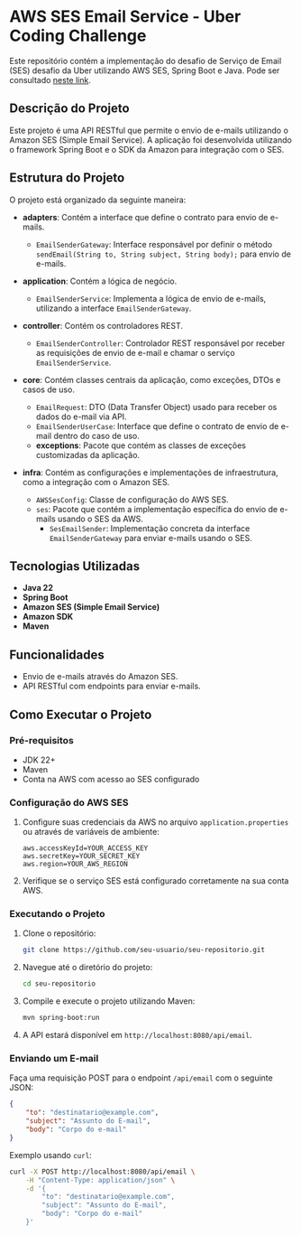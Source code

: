 # AWS SES Email Service - Uber Coding Challenge

Este repositório contém a implementação do desafio de Serviço de Email (SES) desafio da Uber utilizando AWS SES, Spring Boot e Java. Pode ser consultado [neste link](https://github.com/uber-archive/coding-challenge-tools/blob/master/coding_challenge.md).

## Descrição do Projeto

Este projeto é uma API RESTful que permite o envio de e-mails utilizando o Amazon SES (Simple Email Service). A aplicação foi desenvolvida utilizando o framework Spring Boot e o SDK da Amazon para integração com o SES.

## Estrutura do Projeto

O projeto está organizado da seguinte maneira:

- **adapters**: Contém a interface que define o contrato para envio de e-mails.
  - `EmailSenderGateway`: Interface responsável por definir o método `sendEmail(String to, String subject, String body);` para envio de e-mails.

- **application**: Contém a lógica de negócio.
  - `EmailSenderService`: Implementa a lógica de envio de e-mails, utilizando a interface `EmailSenderGateway`.

- **controller**: Contém os controladores REST.
  - `EmailSenderController`: Controlador REST responsável por receber as requisições de envio de e-mail e chamar o serviço `EmailSenderService`.

- **core**: Contém classes centrais da aplicação, como exceções, DTOs e casos de uso.
  - `EmailRequest`: DTO (Data Transfer Object) usado para receber os dados do e-mail via API.
  - `EmailSenderUserCase`: Interface que define o contrato de envio de e-mail dentro do caso de uso.
  - **exceptions**: Pacote que contém as classes de exceções customizadas da aplicação.

- **infra**: Contém as configurações e implementações de infraestrutura, como a integração com o Amazon SES.
  - `AWSSesConfig`: Classe de configuração do AWS SES.
  - `ses`: Pacote que contém a implementação específica do envio de e-mails usando o SES da AWS.
    - `SesEmailSender`: Implementação concreta da interface `EmailSenderGateway` para enviar e-mails usando o SES.

## Tecnologias Utilizadas

- **Java 22**
- **Spring Boot**
- **Amazon SES (Simple Email Service)**
- **Amazon SDK**
- **Maven**

## Funcionalidades

- Envio de e-mails através do Amazon SES.
- API RESTful com endpoints para enviar e-mails.

## Como Executar o Projeto

### Pré-requisitos

- JDK 22+
- Maven
- Conta na AWS com acesso ao SES configurado

### Configuração do AWS SES

1. Configure suas credenciais da AWS no arquivo `application.properties` ou através de variáveis de ambiente:
    ```properties
    aws.accessKeyId=YOUR_ACCESS_KEY
    aws.secretKey=YOUR_SECRET_KEY
    aws.region=YOUR_AWS_REGION
    ```

2. Verifique se o serviço SES está configurado corretamente na sua conta AWS.

### Executando o Projeto

1. Clone o repositório:
    ```bash
    git clone https://github.com/seu-usuario/seu-repositorio.git
    ```
    
2. Navegue até o diretório do projeto:
    ```bash
    cd seu-repositorio
    ```

3. Compile e execute o projeto utilizando Maven:
    ```bash
    mvn spring-boot:run
    ```

4. A API estará disponível em `http://localhost:8080/api/email`.

### Enviando um E-mail

Faça uma requisição POST para o endpoint `/api/email` com o seguinte JSON:

```json
{
    "to": "destinatario@example.com",
    "subject": "Assunto do E-mail",
    "body": "Corpo do e-mail"
}
```

Exemplo usando `curl`:
```bash
curl -X POST http://localhost:8080/api/email \
    -H "Content-Type: application/json" \
    -d '{
        "to": "destinatario@example.com",
        "subject": "Assunto do E-mail",
        "body": "Corpo do e-mail"
    }'
```



